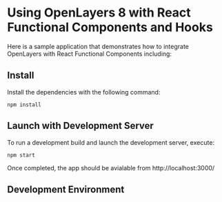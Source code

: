 # Using OpenLayers 8 with React Functional Components and Hooks

Here is a sample application that demonstrates how to integrate OpenLayers with React Functional Components including:


## Install

Install the dependencies with the following command:

`npm install`

## Launch with Development Server

To run a development build and launch the development server, execute:

`npm start`

Once completed, the app should be avialable from http://localhost:3000/

## Development Environment


